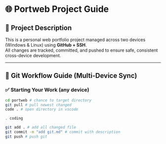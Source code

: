 # 🌐 Portweb Project Guide

## 📌 Project Description

This is a personal web portfolio project managed across two devices (Windows & Linux) using **GitHub + SSH**.  
All changes are tracked, committed, and pushed to ensure safe, consistent cross-device development.

---

## 🔄 Git Workflow Guide (Multi-Device Sync)

### ✅ Starting Your Work (any device)
```bash
cd portweb # chance to target directory
git pull # pull newest changed
code . # open directory in vscode

. coding 

git add . # add all changed file
git commit -m "add git.md" # commit with description
git push # push git 
